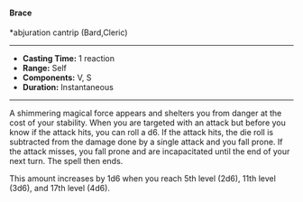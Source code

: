 #### Brace
*abjuration cantrip (Bard,Cleric)
___
- **Casting Time:** 1 reaction
- **Range:** Self
- **Components:** V, S
- **Duration:** Instantaneous
---
A shimmering magical force appears and shelters you from danger at the cost of your stability. When you are targeted with an attack but before you know if the attack hits, you can roll a d6. If the attack hits, the die roll is subtracted from the damage done by a single attack and you fall prone. If the attack misses, you fall prone and are incapacitated until the end of your next turn. The spell then ends.

This amount increases by 1d6 when you reach 5th level (2d6), 11th level (3d6), and 17th level (4d6).
